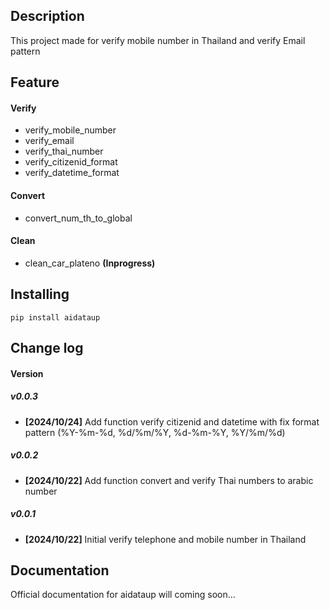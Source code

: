 Description 
-------------
 This project made for verify mobile number in Thailand and verify Email pattern

Feature 
-------------
#### Verify
- verify_mobile_number
- verify_email
- verify_thai_number
- verify_citizenid_format
- verify_datetime_format
#### Convert
- convert_num_th_to_global
#### Clean
- clean_car_plateno **(Inprogress)**

Installing
----------
    pip install aidataup

Change log 
-------------
#### Version
##### v0.0.3 
- **[2024/10/24]** Add function verify citizenid and datetime with fix format pattern (%Y-%m-%d, %d/%m/%Y, %d-%m-%Y, %Y/%m/%d)
##### v0.0.2 
- **[2024/10/22]** Add function convert and verify Thai numbers to arabic number 
##### v0.0.1 
- **[2024/10/22]** Initial verify telephone and mobile number in Thailand 

Documentation
-------------
Official documentation for aidataup will coming soon...


